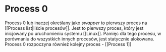 # Process 0
Process 0 lub inaczej określany jako *swapper* to pierwszy proces na [[Process list|liście procesów]]. Jest to pierwszy proces, który jest inicjowany po uruchomieniu systemu [[Linux]]. 
Pamięc dla tego procesu, w porównaniu do wszystkich innych procesów, jest statycznie alokowana.
Process 0 rozpoczyna również kolejny proces - [[Process 1]]